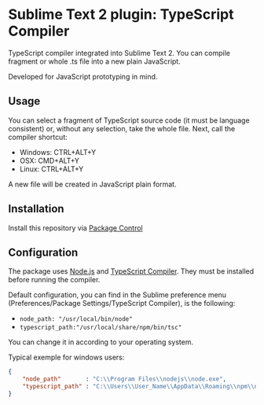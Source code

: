 # Sublime Text 2 plugin: TypeScript Compiler

TypeScript compiler integrated into Sublime Text 2. You can compile fragment or whole .ts file into a new plain JavaScript. 

Developed for JavaScript prototyping in mind.

## Usage

You can select a fragment of TypeScript source code (it must be language consistent) or, without any selection, take the whole file. Next, call the compiler shortcut:

* Windows: CTRL+ALT+Y
* OSX: CMD+ALT+Y
* Linux: CTRL+ALT+Y

A new file will be created in JavaScript plain format.

## Installation

Install this repository via [Package Control](http://wbond.net/sublime_packages/package_control)

## Configuration

The package uses [Node.js](http://nodejs.org/) and [TypeScript Compiler](http://www.typescriptlang.org/). They must be installed before running the compiler.

Default configuration, you can find in the Sublime preference menu (Preferences/Package Settings/TypeScript Compiler), is the following:

* `node_path: "/usr/local/bin/node"`
* `typescript_path:"/usr/local/share/npm/bin/tsc"`

You can change it in according to your operating system.

Typical exemple for windows users:
```json
{
    "node_path"       : "C:\\Program Files\\nodejs\\node.exe",
    "typescript_path" : "C:\\Users\\User_Name\\AppData\\Roaming\\npm\\node_modules\\typescript\\bin\\tsc"
}
```
